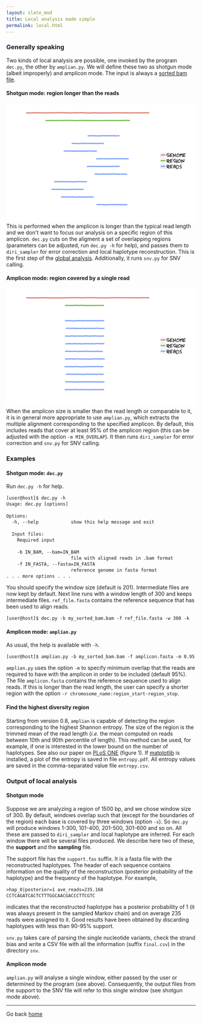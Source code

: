 ```yaml
---
layout: slate_mod
title: Local analysis made simple
permalink: local.html 
---
```

### Generally speaking
Two kinds of local analysis are possible, one invoked by the program `dec.py`,
the other by `amplian.py`. We will define these two as shotgun mode (albeit
improperly) and amplicon mode. The input is always a [sorted bam
file](input.html).

#### Shotgun mode: region longer than the reads
![shotgun mode](images/shotgun.png)
This is performed when the amplicon is longer than the typical read length and
we don't want to focus our analysis on a specific region of this amplicon.
`dec.py` cuts on the aligment a set of overlapping regions (parameters can be
adjusted, run `dec.py -h` for help), and passes them to `diri_sampler` for error
correction and local haplotype reconstruction. This is the first step of the
[global analysis](global.html). Additionally, it runs `snv.py` for SNV calling.

#### Amplicon mode: region covered by a single read
![amplicon mode](images/amplicon.png)
When the amplicon size is smaller than the read length or comparable to it, it
is in general more appropriate to use `amplian.py`, which extracts the multiple
alignment corresponding to the specified amplicon. By default, this includes
reads that cover at least 95% of the amplicon region (this can be adjusted
with the option `-m MIN_OVERLAP`). It then runs `diri_sampler` for error
correction and `snv.py` for SNV calling.

### Examples
#### Shotgun mode: `dec.py`
Run `dec.py -h` for help.

    [user@host]$ dec.py -h
	Usage: dec.py [options]

	Options:
	  -h, --help            show this help message and exit

	  Input files:
	    Required input

	    -b IN_BAM, --bam=IN_BAM
	                        file with aligned reads in .bam format
	    -f IN_FASTA, --fasta=IN_FASTA
	                        reference genome in fasta format
    . . . more options . . .
You should specify the window size (default is 201). Intermediate files are
now kept by default. Next line runs with a window length of 300
and keeps intermediate files. `ref_file.fasta` contains the reference sequence
that has been used to align reads.

    [user@host]$ dec.py -b my_sorted_bam.bam -f ref_file.fasta -w 300 -k

#### Amplicon mode: `amplian.py`
As usual, the help is available with `-h`.

    [user@host]$ amplian.py -b my_sorted_bam.bam -f amplicon.fasta -m 0.95

`amplian.py` uses the option `-m` to specify minimum overlap that the reads
are required to have with the amplicon in order to be included (default 95%).
The file `amplicon.fasta` contains the reference sequence used to align reads.
If this is longer than the read length, the user can specify a shorter region
with the option `-r chromosome_name:region_start-region_stop`.

#### Find the highest diversity region
Starting from version 0.8, `amplian` is capable of detecting the region
corresponding to the highest Shannon entropy. The size of the region is the
trimmed mean of the read length (_i.e._ the mean computed on reads between 10th
and 90th percentile of length). This method can be used, for example, if one
is interested in the lower bound on the number of haplotypes. See also our
paper on [PLoS ONE](http://www.plosone.org/article/info%3Adoi%2F10.1371%2Fjournal.pone.0047046)
(figure 1). If [matplotlib](http://matplotlib.org) is installed, a plot of the
entropy is saved in file `entropy.pdf`. All entropy values are saved in the
comma-separated value file `entropy.csv`.

### Output of local analysis
#### Shotgun mode
Suppose we are analyzing a region of 1500 bp, and we chose window size of 300.
By default, windows overlap such that (except for the boundaries of the region)
each base is covered by three windows (option `-s`). So `dec.py` will produce
windows 1-300, 101-400, 201-500, 301-600 and so on. All these are passed to
`diri_sampler` and local haplotype are inferred. For each window there will
be several files produced. We describe here two of these, the **support**
and the **sampling** file.

The support file has the `support.fas` suffix. It is a fasta file with the
reconstructed haplotypes. The header of each sequence contains information on
the quality of the reconstruction (posterior probability of the haplotype) and
the frequency of the haplotype. For example,

    >hap_0|posterior=1 ave_reads=235.168
    CCTCAGATCACTCTTTGGCAACGACCCTTCGTC

indicates that the reconstructed haplotype has a posterior probability of 1 (it
was always present in the sampled Markov chain) and on average 235 reads were
assigned to it. Good results have been obtained by discarding haplotypes with
less than 90-95% support.

`snv.py` takes care of parsing the single nucleotide variants, check the strand
bias and write a CSV file with all the information (suffix `final.csv`) in the
directory `snv`.

#### Amplicon mode
`amplian.py` will analyse a single window, either passed by the user or
determined by the program (see above). Consequently, the output files from the
support to the SNV file will refer to this single window (see shotgun mode
above).

---

Go back [home](index.html)
